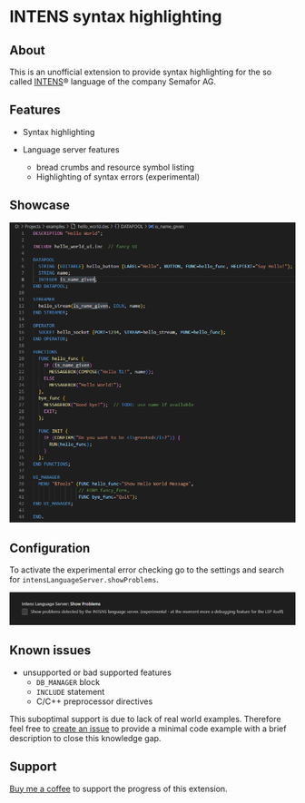 # INTENS syntax highlighting

## About

This is an unofficial extension to provide syntax highlighting for the so called [INTENS](https://www.semafor.ch/en/products/intens/)&reg; language of the company Semafor AG.

## Features

- Syntax highlighting
- Language server features

  - bread crumbs and resource symbol listing
  - Highlighting of syntax errors (experimental)

## Showcase

![Screenshot](./images/screenshot.png)

## Configuration

To activate the experimental error checking go to the settings and search for `intensLanguageServer.showProblems`.

![Screenshot](./images/show_problems.png)

## Known issues

- unsupported or bad supported features
  - `DB_MANAGER` block
  - `INCLUDE` statement
  - C/C++ preprocessor directives

This suboptimal support is due to lack of real world examples.
Therefore feel free to [create an issue](https://github.com/anticultist/vscode-intenslang/issues/new) to provide a minimal code example with a brief description to close this knowledge gap.

## Support

[Buy me a coffee](https://ko-fi.com/anticultist) to support the progress of this extension.
